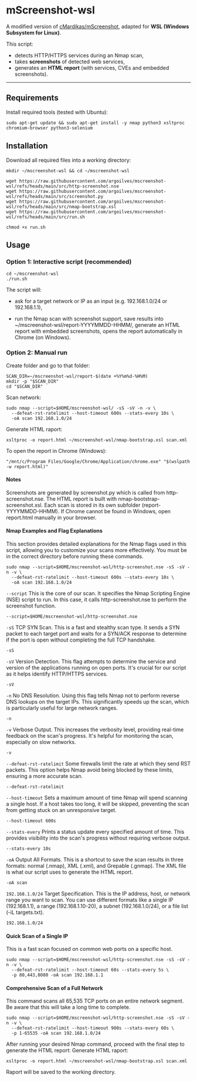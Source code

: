 # mScreenshot-wsl
A modified version of [cMardikas/mScreenshot](https://github.com/cMardikas/mScreenshot), adapted for **WSL (Windows Subsystem for Linux)**.  

This script:
- detects HTTP/HTTPS services during an Nmap scan,  
- takes **screenshots** of detected web services,  
- generates an **HTML report** (with services, CVEs and embedded screenshots).  
---

## Requirements

Install required tools (tested with Ubuntu):
```
sudo apt-get update && sudo apt-get install -y nmap python3 xsltproc chromium-browser python3-selenium
```

## Installation

Download all required files into a working directory:

```
mkdir ~/mscreenshot-wsl && cd ~/mscreenshot-wsl

wget https://raw.githubusercontent.com/argoilves/mscreenshot-wsl/refs/heads/main/src/http-screenshot.nse
wget https://raw.githubusercontent.com/argoilves/mscreenshot-wsl/refs/heads/main/src/screenshot.py
wget https://raw.githubusercontent.com/argoilves/mscreenshot-wsl/refs/heads/main/src/nmap-bootstrap.xsl
wget https://raw.githubusercontent.com/argoilves/mscreenshot-wsl/refs/heads/main/src/run.sh

chmod +x run.sh
```

## Usage

### Option 1: Interactive script (recommended)

```
cd ~/mscreenshot-wsl
./run.sh
```

The script will:
- ask for a target network or IP as an input (e.g. 192.168.1.0/24 or 192.168.1.1),

- run the Nmap scan with screenshot support, save results into ~/mscreenshot-wsl/report-YYYYMMDD-HHMM/, generate an HTML report with embedded screenshots, opens the report automatically in Chrome (on Windows).

### Option 2: Manual run

Create folder and go to that folder:
```
SCAN_DIR=~/mscreenshot-wsl/report-$(date +%Y%m%d-%H%M)
mkdir -p "$SCAN_DIR"
cd "$SCAN_DIR"
```
Scan network:
```
sudo nmap --script=$HOME/mscreenshot-wsl/ -sS -sV -n -v \
  --defeat-rst-ratelimit --host-timeout 600s --stats-every 10s \
  -oA scan 192.168.1.0/24
```
Generate HTML raport:
```
xsltproc -o report.html ~/mscreenshot-wsl/nmap-bootstrap.xsl scan.xml
```
To open the report in Chrome (Windows):
```
"/mnt/c/Program Files/Google/Chrome/Application/chrome.exe" "$(wslpath -w report.html)"
```

#### Notes
Screenshots are generated by screenshot.py which is called from http-screenshot.nse. The HTML report is built with nmap-bootstrap-screenshot.xsl. Each scan is stored in its own subfolder (report-YYYYMMDD-HHMM). If Chrome cannot be found in Windows, open report.html manually in your browser.

#### Nmap Examples and Flag Explanations

This section provides detailed explanations for the Nmap flags used in this script, allowing you to customize your scans more effectively. You must be in the correct directory before running these commands.

```
sudo nmap --script=$HOME/mscreenshot-wsl/http-screenshot.nse -sS -sV -n -v \
  --defeat-rst-ratelimit --host-timeout 600s --stats-every 10s \
  -oA scan 192.168.1.0/24
```

`--script`	This is the core of our scan. It specifies the Nmap Scripting Engine (NSE) script to run. In this case, it calls http-screenshot.nse to perform the screenshot function.	
```
--script=$HOME/mscreenshot-wsl/http-screenshot.nse
```

`-sS`	TCP SYN Scan. This is a fast and stealthy scan type. It sends a SYN packet to each target port and waits for a SYN/ACK response to determine if the port is open without completing the full TCP handshake.	
```
-sS
```

`-sV`	Version Detection. This flag attempts to determine the service and version of the applications running on open ports. It's crucial for our script as it helps identify HTTP/HTTPS services.	
```
-sV
```

`-n`	No DNS Resolution. Using this flag tells Nmap not to perform reverse DNS lookups on the target IPs. This significantly speeds up the scan, which is particularly useful for large network ranges.	
```
-n
```

`-v`	Verbose Output. This increases the verbosity level, providing real-time feedback on the scan's progress. It's helpful for monitoring the scan, especially on slow networks.	
```
-v
```

`--defeat-rst-ratelimit`	Some firewalls limit the rate at which they send RST packets. This option helps Nmap avoid being blocked by these limits, ensuring a more accurate scan.	
```
--defeat-rst-ratelimit
```

`--host-timeout`	Sets a maximum amount of time Nmap will spend scanning a single host. If a host takes too long, it will be skipped, preventing the scan from getting stuck on an unresponsive target.	
```
--host-timeout 600s
```

`--stats-every`	Prints a status update every specified amount of time. This provides visibility into the scan's progress without requiring verbose output.	
```
--stats-every 10s
```

`-oA`	Output All Formats. This is a shortcut to save the scan results in three formats: normal (.nmap), XML (.xml), and Grepable (.gnmap). The XML file is what our script uses to generate the HTML report.	
```
-oA scan
```

`192.168.1.0/24`	Target Specification. This is the IP address, host, or network range you want to scan. You can use different formats like a single IP (192.168.1.1), a range (192.168.1.10-20), a subnet (192.168.1.0/24), or a file list (-iL targets.txt).	
```
192.168.1.0/24
```

#### Quick Scan of a Single IP
This is a fast scan focused on common web ports on a specific host.
```
sudo nmap --script=$HOME/mscreenshot-wsl/http-screenshot.nse -sS -sV -n -v \
  --defeat-rst-ratelimit --host-timeout 60s --stats-every 5s \
  -p 80,443,8080 -oA scan 192.168.1.1
```

#### Comprehensive Scan of a Full Network
This command scans all 65,535 TCP ports on an entire network segment. Be aware that this will take a long time to complete.
```
sudo nmap --script=$HOME/mscreenshot-wsl/http-screenshot.nse -sS -sV -n -v \
  --defeat-rst-ratelimit --host-timeout 900s --stats-every 60s \
  -p 1-65535 -oA scan 192.168.1.0/24
```
After running your desired Nmap command, proceed with the final step to generate the HTML report:
Generate HTML raport:
```
xsltproc -o report.html ~/mscreenshot-wsl/nmap-bootstrap.xsl scan.xml
```
Raport will be saved to the working directory.

